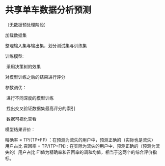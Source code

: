 # 共享单车数据分析预测

（无数据预处理阶段）

加载数据集

整理输入集与输出集，划分测试集与训练集

训练模型:

​	采用决策树的效果

对模型训练之后的结果进行评分

参数调优：

​	进行不同深度的模型训练

​	找出交叉验证数据集最高评分的索引

​	数据可视化查看

模型结果评价：

精确率 = TP/(TP+FP) ：在预测为流失的用户中，预测正确的（实际也是流失）用户占比
召回率 = TP/(TP+FN) : 在实际为流失的用户中，预测正确的（预测为流失的）用户占比
F1值为精确率和召回率的调和均值，相当于这两个的综合评价指标。

​	
















